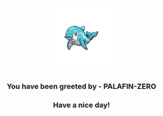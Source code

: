 <p align="center">
            <img src="https://raw.githubusercontent.com/PokeAPI/sprites/master/sprites/pokemon/964.png" width="150" height="150">
          </p>
          <h3 align="center">You have been greeted by - <b>PALAFIN-ZERO</b></h3>
          <h3 align="center">Have a nice day!</h3>
